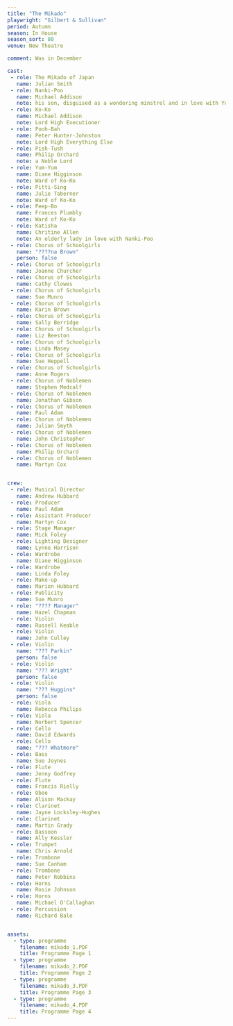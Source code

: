```yaml
---
title: "The Mikado"
playwright: "Gilbert & Sullivan"
period: Autumn
season: In House
season_sort: 80
venue: New Theatre

comment: Was in December

cast:
 - role: The Mikado of Japan
   name: Julian Smith
 - role: Nanki-Poo
   name: Michael Addison
   note: his son, disguised as a wondering minstrel and in love with Yum-Yum)
 - role: Ko-Ko
   name: Michael Addison
   note: Lord High Executioner
 - role: Pooh-Bah
   name: Peter Hunter-Johnston
   note: Lord High Everything Else
 - role: Pish-Tush
   name: Philip Orchard
   note: a Noble Lord
 - role: Yum-Yum
   name: Diane Higginson
   note: Ward of Ko-Ko
 - role: Pitti-Sing
   name: Julie Taberner
   note: Ward of Ko-Ko
 - role: Peep-Bo
   name: Frances Plumbly
   note: Ward of Ko-Ko
 - role: Katisha
   name: Chritine Allen
   note: An elderly lady in love with Nanki-Poo
 - role: Chorus of Schoolgirls
   name: "????na Brown"
   person: false
 - role: Chorus of Schoolgirls
   name: Joanne Churcher
 - role: Chorus of Schoolgirls
   name: Cathy Clowes
 - role: Chorus of Schoolgirls
   name: Sue Munro
 - role: Chorus of Schoolgirls
   name: Karin Brown
 - role: Chorus of Schoolgirls
   name: Sally Berridge
 - role: Chorus of Schoolgirls
   name: Liz Beeston
 - role: Chorus of Schoolgirls
   name: Linda Masey
 - role: Chorus of Schoolgirls
   name: Sue Heppell
 - role: Chorus of Schoolgirls
   name: Anne Rogers
 - role: Chorus of Noblemen
   name: Stephen Medcalf
 - role: Chorus of Noblemen
   name: Jonathan Gibson
 - role: Chorus of Noblemen
   name: Paul Adam
 - role: Chorus of Noblemen
   name: Julian Smyth
 - role: Chorus of Noblemen
   name: John Christopher
 - role: Chorus of Noblemen
   name: Philip Orchard
 - role: Chorus of Noblemen
   name: Martyn Cox


crew:
 - role: Musical Director
   name: Andrew Hubbard
 - role: Producer
   name: Paul Adam
 - role: Assistant Producer
   name: Martyn Cox
 - role: Stage Manager
   name: Mick Foley
 - role: Lighting Designer
   name: Lynne Harrison
 - role: Wardrobe
   name: Diane Higginson
 - role: Wardrobe
   name: Linda Foley
 - role: Make-up
   name: Marion Hubbard
 - role: Publicity
   name: Sue Munro
 - role: "???? Manager"
   name: Hazel Chapman
 - role: Violin
   name: Russell Keable
 - role: Violin
   name: John Culley
 - role: Violin
   name: "??? Parkin"
   person: false
 - role: Violin
   name: "??? Wright"
   person: false
 - role: Violin
   name: "??? Huggins"
   person: false
 - role: Viola
   name: Rebecca Philips
 - role: Viola
   name: Norbert Spencer
 - role: Cello
   name: David Edwards
 - role: Cello
   name: "??? Whatmore"
 - role: Bass
   name: Sue Joynes
 - role: Flute
   name: Jenny Godfrey
 - role: Flute
   name: Francis Rielly
 - role: Oboe
   name: Alison Mackay
 - role: Clarinet
   name: Jayne Locksley-Hughes
 - role: Clarinet
   name: Martin Grady
 - role: Bassoon
   name: Ally Kessler
 - role: Trumpet
   name: Chris Arnold
 - role: Trombone
   name: Sue Canham
 - role: Trombone
   name: Peter Robbins
 - role: Horns
   name: Rosie Johnson
 - role: Horns
   name: Michael O'Callaghan
 - role: Percussion
   name: Richard Bale


assets:
  - type: programme
    filename: mikado_1.PDF
    title: Programme Page 1
  - type: programme
    filename: mikado_2.PDF
    title: Programme Page 2
  - type: programme
    filename: mikado_3.PDF
    title: Programme Page 3
  - type: programme
    filename: mikado_4.PDF
    title: Programme Page 4
---
```



